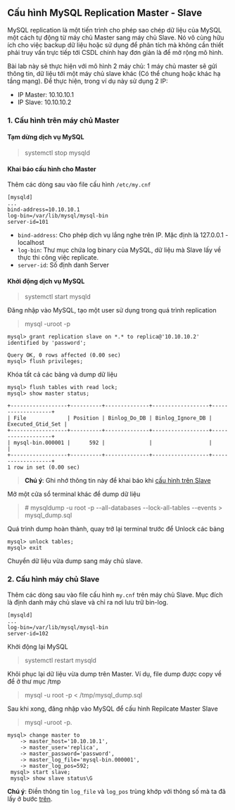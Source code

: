 ## Cấu hình MySQL Replication Master - Slave

MySQL replication là một tiến trình cho phép sao chép dữ liệu của MySQL một cách tự động từ máy chủ Master sang máy chủ Slave. Nó vô cùng hữu ích cho việc backup dữ liệu hoặc sử dụng để phân tích mà không cần thiết phải truy vấn trực tiếp tới CSDL chính hay đơn giản là để mở rộng mô hình.

Bài lab này sẽ thực hiện với mô hình 2 máy chủ: 1 máy chủ master sẽ gửi thông tin, dữ liệu tới một máy chủ slave khác (Có thể chung hoặc khác hạ tầng mạng). Để thực hiện, trong ví dụ này sử dụng 2 IP:

- IP Master: 10.10.10.1
- IP Slave: 10.10.10.2

### 1. Cấu hình trên máy chủ Master

#### Tạm dừng dịch vụ MySQL

> systemctl stop mysqld

#### Khai báo cấu hình cho Master

Thêm các dòng sau vào file cấu hình `/etc/my.cnf`

```
[mysqld]
...
bind-address=10.10.10.1
log-bin=/var/lib/mysql/mysql-bin
server-id=101
```

- `bind-address`: Cho phép dịch vụ lắng nghe trên IP. Mặc định là 127.0.0.1 - localhost
- `log-bin`: Thư mục chứa log binary của MySQL, dữ liệu mà Slave lấy về thực thi công việc replicate.
- `server-id`: Số định danh Server

#### Khởi động dịch vụ MySQL

> systemctl start mysqld

Đăng nhập vào MySQL, tạo một user sử dụng trong quá trình replication

> mysql -uroot -p

```
mysql> grant replication slave on *.* to replica@'10.10.10.2' identified by 'password';

Query OK, 0 rows affected (0.00 sec)
mysql> flush privileges;

```

Khóa tất cả các bảng và dump dữ liệu <a name='1' />

```
mysql> flush tables with read lock;
mysql> show master status;

+------------------+----------+--------------+------------------+-------------------+
| File             | Position | Binlog_Do_DB | Binlog_Ignore_DB | Executed_Gtid_Set |
+------------------+----------+--------------+------------------+-------------------+
| mysql-bin.000001 |      592 |              |                  |                   |
+------------------+----------+--------------+------------------+-------------------+
1 row in set (0.00 sec)

```

> **Chú ý**: Ghi nhớ thông tin này để khai báo khi [cấu hình trên Slave](#2)

Mở một cửa sổ terminal khác để dump dữ liệu

> \# mysqldump -u root -p --all-databases --lock-all-tables --events > mysql_dump.sql 

Quá trình dump hoàn thành, quay trở lại terminal trước để Unlock các bảng

```
mysql> unlock tables; 
mysql> exit
```

Chuyển dữ liệu vừa dump sang máy chủ slave.

### 2. Cấu hình máy chủ Slave

Thêm các dòng sau vào file cấu hình `my.cnf` trên máy chủ Slave. Mục đích là định danh máy chủ slave và chỉ ra nơi lưu trữ bin-log.

```
[mysqld]
...
log-bin=/var/lib/mysql/mysql-bin
server-id=102
```

Khởi động lại MySQL

> systemctl restart mysqld

Khôi phục lại dữ liệu vừa dump trên Master. Ví dụ, file dump được copy về để ở thư mục /tmp

> mysql -u root -p < /tmp/mysql_dump.sql
<a name='2' />
Sau khi xong, đăng nhập vào MySQL để cấu hình Repilcate Master Slave

> mysql -uroot -p.

```
mysql> change master to
    -> master_host='10.10.10.1',
    -> master_user='replica',
    -> master_password='password',
    -> master_log_file='mysql-bin.000001',
    -> master_log_pos=592;
 mysql> start slave;
 mysql> show slave status\G
 ```

**Chú ý**: Điền thông tin `log_file` và `log_pos` trùng khớp với thông số mà ta đã lấy ở bước [trên](#1).
